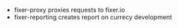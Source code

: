 * fixer-proxy proxies requests to fixer.io
* fixer-reporting creates report on currecy development

